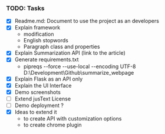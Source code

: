### TODO: Tasks

- [x] Readme.md: Document to use the project as an developers
- [x] Explain framework
	- modification
	- English stopwords
	- Paragraph class and properties
- [X] Explain Summarization API (link to the article)
- [X] Generate requirements.txt
    - pipreqs --force --use-local --encoding UTF-8  D:\Development\Github\summarize_webpage
- [X] Explain Flask as an API only
- [X] Explain the UI Interface
- [X] Demo screenshots
- [ ] Extend jusText License
- [ ] Demo deployment ?
- [X] Ideas to extend it
    - to create API with customization options
	- to create chrome plugin


